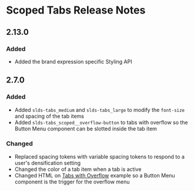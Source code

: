 <!-- Release notes authoring guidelines: http://keepachangelog.com/ -->

# Scoped Tabs Release Notes

<!-- ## [Unreleased] -->

## 2.13.0

### Added

- Added the brand expression specific Styling API

## 2.7.0

### Added
- Added `slds-tabs_medium` and `slds-tabs_large` to modify the `font-size` and spacing of the tab items
- Added `slds-tabs_scoped__overflow-button` to tabs with overflow so the Button Menu component can be slotted inside the tab item

### Changed
- Replaced spacing tokens with variable spacing tokens to respond to a user's densification setting
- Changed the color of a tab item when a tab is active
- Changed HTML on [Tabs with Overflow](/components/scoped-tabs/?example=overflowing-items&variant=base) example so a Button Menu component is the trigger for the overflow menu
